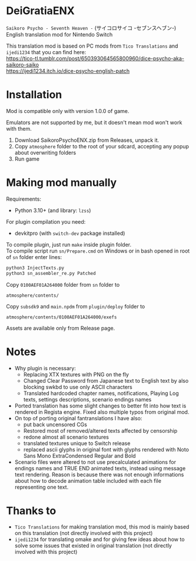 # DeiGratiaENX
`Saikoro Psycho - Seventh Heaven -` (サイコロサイコ -セブンスヘブン-) English translation mod for Nintendo Switch

This translation mod is based on PC mods from `Tico Translations` and `ijedi1234` that you can find here:<br>
https://tico-tl.tumblr.com/post/650393064565800960/dice-psycho-aka-saikoro-saiko <br>
https://ijedi1234.itch.io/dice-psycho-english-patch

# Installation

Mod is compatible only with version 1.0.0 of game.

Emulators are not supported by me, but it doesn't mean mod won't work with them.

1. Download SaikoroPsychoENX.zip from Releases, unpack it.
2. Copy `atmosphere` folder to the root of your sdcard, accepting any popup about overwriting folders
3. Run game

# Making mod manually

Requirements:
- Python 3.10+ (and library: `lzss`)

For plugin compilation you need:
- devkitpro (with `switch-dev` package installed)

To compile plugin, just run `make` inside plugin folder.<br>
To compile script run `sn/Prepare.cmd` on Windows or in bash opened in root of `sn` folder enter lines:
```cmd
python3 InjectTexts.py 
python3 sn_assembler_re.py Patched
```

Copy `0100AEF01A264000` folder from `sn` folder to 
```
atmosphere/contents/
```
Copy `subsdk9` and `main.npdm` from `plugin/deploy` folder to
```
atmosphere/contents/0100AEF01A264000/exefs
```

Assets are available only from Release page.

# Notes
- Why plugin is necessary:
    - Replacing XTX textures with PNG on the fly
    - Changed Clear Password from Japanese text to English text by also blocking swkbd to use only ASCII characters
    - Translated hardcoded chapter names, notifications, Playing Log texts, settings descriptions, scenario endings names
- Ported translation has some slight changes to better fit into how text is rendered in Regista engine. Fixed also multiple typos from original mod.
- On top of porting original fantranslations I have also:
	- put back uncensored CGs
	- Restored most of removed/altered texts affected by censorship
    - redone almost all scenario textures
    - translated textures unique to Switch release
    - replaced ascii glyphs in original font with glyphs rendered with Noto Sans Mono ExtraCondensed Regular and Bold
- Scenario files were altered to not use precalculated animations for endings names and TRUE END animated texts, instead using message text rendering. Reason is because there was not enough informations about how to decode animation table included with each file representing one text.

# Thanks to
- `Tico Translations` for making translation mod, this mod is mainly based on this translation (not directly involved with this project)
- `ijedi1234` for translating omake and for giving few ideas about how to solve some issues that existed in original translation (not directly involved with this project)
